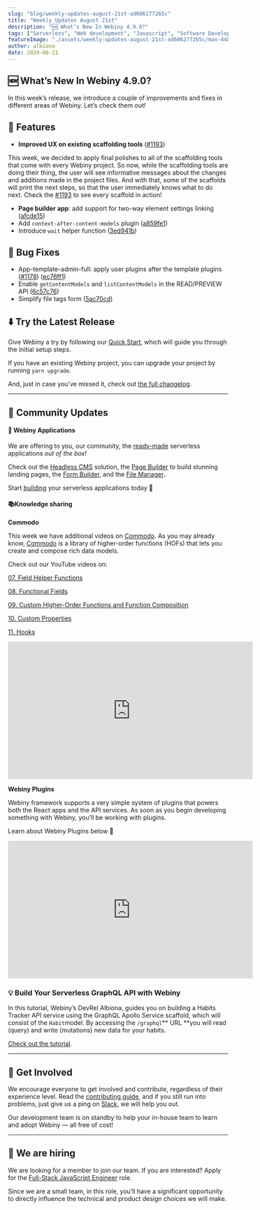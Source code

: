 ```yaml
---
slug: "blog/weekly-updates-august-21st-ad606277265c"
title: "Weekly Updates August 21st"
description: "🆕 What’s New In Webiny 4.9.0?"
tags: ["Serverless", "Web development", "Javascript", "Software Development", "GraphQL"]
featureImage: "./assets/weekly-updates-august-21st-ad606277265c/max-4480-1o0E0_LullVFxa7P7NDJxVA.png"
author: albiona
date: 2020-08-21
---
```



## 🆕 What’s New In Webiny 4.9.0?

In this week’s release, we introduce a couple of improvements and fixes in different areas of Webiny. Let’s check them out!

## 🚀 Features

* **Improved UX on existing scaffolding tools** ([#1193](https://github.com/webiny/webiny-js/pull/1193))

This week, we decided to apply final polishes to all of the scaffolding tools that come with every Webiny project. So now, while the scaffolding tools are doing their thing, the user will see informative messages about the changes and additions made in the project files. And with that, some of the scaffolds will print the next steps, so that the user immediately knows what to do next. Check the [#1193](https://github.com/webiny/webiny-js/pull/1193) to see every scaffold in action!

* **Page builder app**: add support for two-way element settings linking ([afcde15](https://github.com/webiny/webiny-js/commit/afcde1526ce5529026468d9fc2995397773548be))
* Add `context-after-content-models` plugin ([a859fe1](https://github.com/webiny/webiny-js/commit/a859fe1bd46a4c79edb8e50d53a27658c3bdd8d6))
* Introduce `wait` helper function ([3ed941b](https://github.com/webiny/webiny-js/commit/3ed941b0b8f3e96a3670de327a7c250bf45dc829))

## 🐞 Bug Fixes

* App-template-admin-full: apply user plugins after the template plugins ([#1178](https://github.com/webiny/webiny-js/issues/1178)) ([ec76ff1](https://github.com/webiny/webiny-js/commit/ec76ff1ee63ff4ca2cac5619b6de127519939b66))
* Enable `getContentModels` and `listContentModels` in the READ/PREVIEW API ([6c57c76](https://github.com/webiny/webiny-js/commit/6c57c763511923b5a482b1decdb97da0db85028d))
* Simplify file tags form ([5ac70cd](https://github.com/webiny/webiny-js/commit/5ac70cd38a34c16d78498521711e882393de0bc0))

## ⬇️ Try the Latest Release

Give Webiny a try by following our [Quick Start](https://docs.webiny.com/docs/get-started/quick-start), which will guide you through the initial setup steps.

If you have an existing Webiny project, you can upgrade your project by running `yarn upgrade`.

And, just in case you’ve missed it, check out [the full changelog](https://github.com/webiny/webiny-js/releases/tag/v4.9.0).

---

## 🙌 Community Updates

#### 🔮 Webiny Applications

We are offering to you, our community, the [ready-made](https://www.webiny.com/serverless-apps/) serverless applications *out of the box!*

Check out the [Headless CMS](https://www.webiny.com/serverless-app/headless-cms/) solution, the [Page Builder](https://www.webiny.com/serverless-app/page-builder/) to build stunning landing pages, the [Form Builder](https://www.webiny.com/serverless-app/form-builder/), and the [File Manager](https://www.webiny.com/serverless-app/file-manager/)**.**

Start [building](https://docs.webiny.com/docs/get-started/quick-start) your serverless applications today 🚀

#### 📚Knowledge sharing

**Commodo**

This week we have additional videos on [Commodo](https://github.com/webiny/commodo). As you may already know, [Commodo](https://github.com/webiny/commodo) is a library of higher-order functions (HOFs) that lets you create and compose rich data models.

Check out our YouTube videos on:

[07. Field Helper Functions](https://youtu.be/ZgVWbkJl6FY)

[08. Functional Fields](https://youtu.be/LGuraV1eElg)

[09. Custom Higher-Order Functions and Function Composition](https://youtu.be/aje2wvJoyEA)

[10. Custom Properties](https://www.youtube.com/watch?v=7PZjiJoXYqE)

[11. Hooks](https://www.youtube.com/watch?v=b0AtujYkLuU)

<iframe width="560" height="315" src="https://www.youtube.com/embed/ZgVWbkJl6FY" frameborder="0" allow="accelerometer; autoplay; clipboard-write; encrypted-media; gyroscope; picture-in-picture" allowfullscreen></iframe><br/>

**Webiny Plugins**

Webiny framework supports a very simple system of plugins that powers both the React apps and the API services. As soon as you begin developing something with Webiny, you’ll be working with plugins.

Learn about Webiny Plugins below 🔬

<iframe width="560" height="315" src="https://www.youtube.com/embed/4qcDLzu8kVM" frameborder="0" allow="accelerometer; autoplay; clipboard-write; encrypted-media; gyroscope; picture-in-picture" allowfullscreen></iframe>

### 💡 Build Your Serverless GraphQL API with Webiny

In this tutorial, Webiny’s DevRel Albiona, guides you on building a Habits Tracker API service using the GraphQL Apollo Service scaffold, which will consist of the `Habit`model. By accessing the `/graphql`** URL **you will read (query) and write (mutations) new data for your habits.

[Check out the tutorial](http://docs.webiny.com/docs/tutorials/build-your-serverless-graphql-api-webiny).

---

## 🤝 Get Involved

We encourage everyone to get involved and contribute, regardless of their experience level. Read the [contributing guide](https://github.com/webiny/webiny-js/blob/master/CONTRIBUTING.md), and if you still run into problems, just give us a ping on [Slack](https://www.webiny.com/slack), we will help you out.

Our development team is on standby to help your in-house team to learn and adopt Webiny — all free of cost!

---

## 🚀 We are hiring

We are looking for a member to join our team.
If you are interested? Apply for the [Full-Stack JavaScript Engineer](https://careers.webiny.com/full-stack-javascript-engineer/en) role.

Since we are a small team, in this role, you’ll have a significant opportunity to directly influence the technical and product design choices we will make.